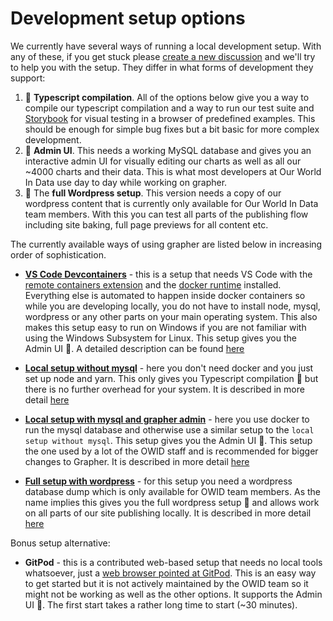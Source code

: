 # Development setup options

We currently have several ways of running a local development setup. With any of these, if you get stuck please [create a new discussion](https://github.com/owid/owid-grapher/discussions) and we'll try to help you with the setup. They differ in what forms of development they support:

1. 🔨 **Typescript compilation**. All of the options below give you a way to compile our typescript compilation and a way to run our test suite and [Storybook](https://storybook.js.org/) for visual testing in a browser of predefined examples. This should be enough for simple bug fixes but a bit basic for more complex development.
2. 🚜 **Admin UI**. This needs a working MySQL database and gives you an interactive admin UI for visually editing our charts as well as all our ~4000 charts and their data. This is what most developers at Our World In Data use day to day while working on grapher.
3. 🌟 The **full Wordpress setup**. This version needs a copy of our wordpress content that is currently only available for Our World In Data team members. With this you can test all parts of the publishing flow including site baking, full page previews for all content etc.

The currently available ways of using grapher are listed below in increasing order of sophistication.

-   **[VS Code Devcontainers](devcontainer-setup.md)** - this is a setup that needs VS Code with the [remote containers extension](https://code.visualstudio.com/docs/remote/containers) and the [docker runtime](https://www.docker.com/) installed. Everything else is automated to happen inside docker containers so while you are developing locally, you do not have to install node, mysql, wordpress or any other parts on your main operating system. This also makes this setup easy to run on Windows if you are not familiar with using the Windows Subsystem for Linux. This setup gives you the Admin UI 🚜. A detailed description can be found [here](devcontainer-setup.md)

-   **[Local setup without mysql](local-typescript-setup.md)** - here you don't need docker and you just set up node and yarn. This only gives you Typescript compilation 🔨 but there is no further overhead for your system. It is described in more detail [here](local-typescript-setup.md)

-   **[Local setup with mysql and grapher admin](docker-compose-mysql.md)** - here you use docker to run the mysql database and otherwise use a similar setup to the `local setup without mysql`. This setup gives you the Admin UI 🚜. This setup the one used by a lot of the OWID staff and is recommended for bigger changes to Grapher. It is described in more detail [here](docker-compose-mysql.md)

-   **[Full setup with wordpress](full-wordpress-setup.md)** - for this setup you need a wordpress database dump which is only available for OWID team members. As the name implies this gives you the full wordpress setup 🌟 and allows work on all parts of our site publishing locally. It is described in more detail [here](full-wordpress-setup.md)

Bonus setup alternative:

-   **GitPod** - this is a contributed web-based setup that needs no local tools whatsoever, just a [web browser pointed at GitPod](https://gitpod.io/#https://github.com/owid/owid-grapher). This is an easy way to get started but it is not actively maintained by the OWID team so it might not be working as well as the other options. It supports the Admin UI 🚜. The first start takes a rather long time to start (~30 minutes).
